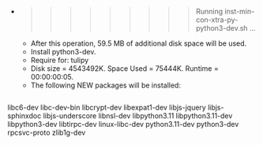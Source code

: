 * >>>>>>>>> Running inst-min-con-xtra-py-python3-dev.sh ...
  * After this operation, 59.5 MB of additional disk space will be used.
  * Install python3-dev.
  * Require for: tulipy
  * Disk size = 4543492K. Space Used = 75444K. Runtime = 00:00:00:05.
  * The following NEW packages will be installed:
  ```bash
libc6-dev libc-dev-bin libcrypt-dev libexpat1-dev libjs-jquery
libjs-sphinxdoc libjs-underscore libnsl-dev libpython3.11 libpython3.11-dev
libpython3-dev libtirpc-dev linux-libc-dev python3.11-dev python3-dev
rpcsvc-proto zlib1g-dev
  ```
